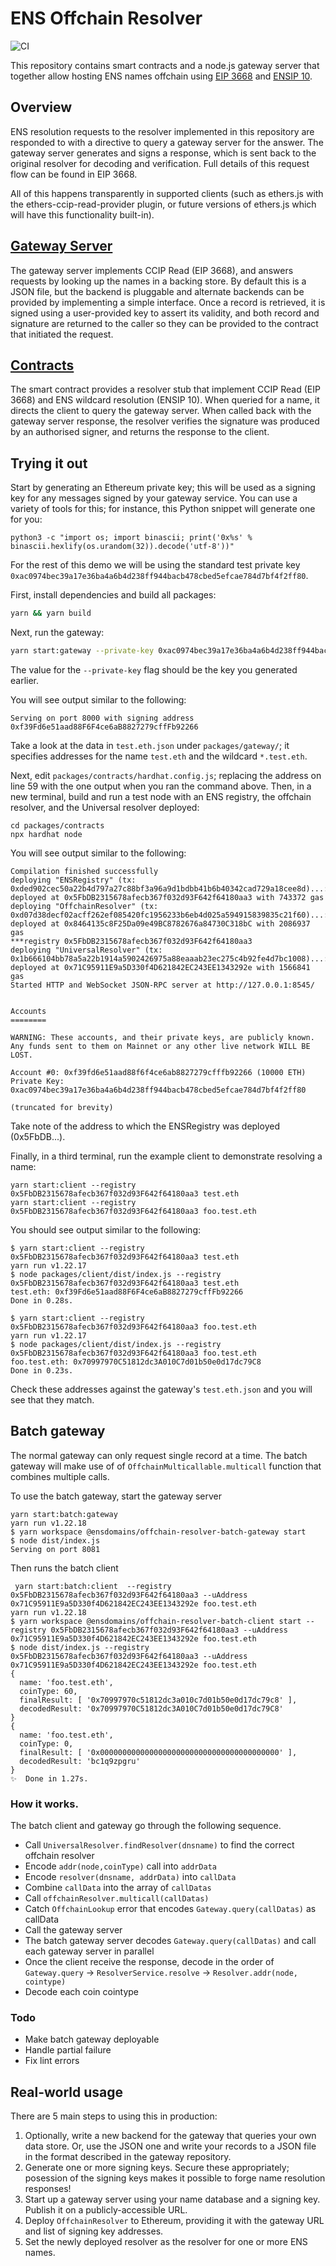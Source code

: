 # ENS Offchain Resolver
![CI](https://github.com/ensdomains/offchain-resolver/actions/workflows/main.yml/badge.svg)


This repository contains smart contracts and a node.js gateway server that together allow hosting ENS names offchain using [EIP 3668](https://eips.ethereum.org/EIPS/eip-3668) and [ENSIP 10](https://docs.ens.domains/ens-improvement-proposals/ensip-10-wildcard-resolution).

## Overview

ENS resolution requests to the resolver implemented in this repository are responded to with a directive to query a gateway server for the answer. The gateway server generates and signs a response, which is sent back to the original resolver for decoding and verification. Full details of this request flow can be found in EIP 3668.

All of this happens transparently in supported clients (such as ethers.js with the ethers-ccip-read-provider plugin, or future versions of ethers.js which will have this functionality built-in).

## [Gateway Server](packages/gateway)

The gateway server implements CCIP Read (EIP 3668), and answers requests by looking up the names in a backing store. By default this is a JSON file, but the backend is pluggable and alternate backends can be provided by implementing a simple interface. Once a record is retrieved, it is signed using a user-provided key to assert its validity, and both record and signature are returned to the caller so they can be provided to the contract that initiated the request.

## [Contracts](packages/contracts)

The smart contract provides a resolver stub that implement CCIP Read (EIP 3668) and ENS wildcard resolution (ENSIP 10). When queried for a name, it directs the client to query the gateway server. When called back with the gateway server response, the resolver verifies the signature was produced by an authorised signer, and returns the response to the client.

## Trying it out

Start by generating an Ethereum private key; this will be used as a signing key for any messages signed by your gateway service. You can use a variety of tools for this; for instance, this Python snippet will generate one for you:

```
python3 -c "import os; import binascii; print('0x%s' % binascii.hexlify(os.urandom(32)).decode('utf-8'))"
```

For the rest of this demo we will be using the standard test private key `0xac0974bec39a17e36ba4a6b4d238ff944bacb478cbed5efcae784d7bf4f2ff80`.

First, install dependencies and build all packages:

```bash
yarn && yarn build
```

Next, run the gateway:

```bash
yarn start:gateway --private-key 0xac0974bec39a17e36ba4a6b4d238ff944bacb478cbed5efcae784d7bf4f2ff80 --data test.eth.json
```

The value for the `--private-key` flag should be the key you generated earlier.

You will see output similar to the following:
```
Serving on port 8000 with signing address 0xf39Fd6e51aad88F6F4ce6aB8827279cffFb92266
```

Take a look at the data in `test.eth.json` under `packages/gateway/`; it specifies addresses for the name `test.eth` and the wildcard `*.test.eth`.

Next, edit `packages/contracts/hardhat.config.js`; replacing the address on line 59 with the one output when you ran the command above. Then, in a new terminal, build and run a test node with an ENS registry, the offchain resolver, and the Universal resolver deployed:

```
cd packages/contracts
npx hardhat node
```

You will see output similar to the following:

```
Compilation finished successfully
deploying "ENSRegistry" (tx: 0xded902cec50a22b4d797a27c88bf3a96a9d1bdbb41b6b40342cad729a18cee8d)...: deployed at 0x5FbDB2315678afecb367f032d93F642f64180aa3 with 743372 gas
deploying "OffchainResolver" (tx: 0xd07d38decf02acff262ef085420fc1956233b6eb4d025a594915839835c21f60)...: deployed at 0x8464135c8F25Da09e49BC8782676a84730C318bC with 2086937 gas
***registry 0x5FbDB2315678afecb367f032d93F642f64180aa3
deploying "UniversalResolver" (tx: 0x1b666104bb78a5a22b1914a5902426975a88eaaab23ec275c4b92fe4d7bc1008)...: deployed at 0x71C95911E9a5D330f4D621842EC243EE1343292e with 1566841 gas
Started HTTP and WebSocket JSON-RPC server at http://127.0.0.1:8545/


Accounts
========

WARNING: These accounts, and their private keys, are publicly known.
Any funds sent to them on Mainnet or any other live network WILL BE LOST.

Account #0: 0xf39fd6e51aad88f6f4ce6ab8827279cfffb92266 (10000 ETH)
Private Key: 0xac0974bec39a17e36ba4a6b4d238ff944bacb478cbed5efcae784d7bf4f2ff80

(truncated for brevity)
```

Take note of the address to which the ENSRegistry was deployed (0x5FbDB...).

Finally, in a third terminal, run the example client to demonstrate resolving a name:

```
yarn start:client --registry 0x5FbDB2315678afecb367f032d93F642f64180aa3 test.eth
yarn start:client --registry 0x5FbDB2315678afecb367f032d93F642f64180aa3 foo.test.eth
```

You should see output similar to the following:

```
$ yarn start:client --registry 0x5FbDB2315678afecb367f032d93F642f64180aa3 test.eth
yarn run v1.22.17
$ node packages/client/dist/index.js --registry 0x5FbDB2315678afecb367f032d93F642f64180aa3 test.eth
test.eth: 0xf39Fd6e51aad88F6F4ce6aB8827279cffFb92266
Done in 0.28s.

$ yarn start:client --registry 0x5FbDB2315678afecb367f032d93F642f64180aa3 foo.test.eth
yarn run v1.22.17
$ node packages/client/dist/index.js --registry 0x5FbDB2315678afecb367f032d93F642f64180aa3 foo.test.eth
foo.test.eth: 0x70997970C51812dc3A010C7d01b50e0d17dc79C8
Done in 0.23s.
```

Check these addresses against the gateway's `test.eth.json` and you will see that they match.


## Batch gateway

The normal gateway can only request single record at a time.
The batch gateway will make use of of `OffchainMulticallable.multicall` function that combines multiple calls.

To use the batch gateway, start the gateway server

```
yarn start:batch:gateway
yarn run v1.22.18
$ yarn workspace @ensdomains/offchain-resolver-batch-gateway start
$ node dist/index.js
Serving on port 8081
```

Then runs the batch client 

```
 yarn start:batch:client  --registry 0x5FbDB2315678afecb367f032d93F642f64180aa3 --uAddress 0x71C95911E9a5D330f4D621842EC243EE1343292e foo.test.eth
yarn run v1.22.18
$ yarn workspace @ensdomains/offchain-resolver-batch-client start --registry 0x5FbDB2315678afecb367f032d93F642f64180aa3 --uAddress 0x71C95911E9a5D330f4D621842EC243EE1343292e foo.test.eth
$ node dist/index.js --registry 0x5FbDB2315678afecb367f032d93F642f64180aa3 --uAddress 0x71C95911E9a5D330f4D621842EC243EE1343292e foo.test.eth
{
  name: 'foo.test.eth',
  coinType: 60,
  finalResult: [ '0x70997970c51812dc3a010c7d01b50e0d17dc79c8' ],
  decodedResult: '0x70997970C51812dc3A010C7d01b50e0d17dc79C8'
}
{
  name: 'foo.test.eth',
  coinType: 0,
  finalResult: [ '0x0000000000000000000000000000000000000000' ],
  decodedResult: 'bc1q9zpgru'
}
✨  Done in 1.27s.
```

### How it works.

The batch client and gateway go through the following sequence.

- Call `UniversalResolver.findResolver(dnsname)` to find the correct offchain resolver
- Encode `addr(node,coinType)` call into `addrData`
- Encode `resolver(dnsname, addrData)` into `callData`
- Combine `callData` into the array of `callDatas`
- Call `offchainResolver.multicall(callDatas)`
- Catch `OffchainLookup` error that encodes `Gateway.query(callDatas)` as callData
- Call the gateway server
- The batch gateway server decodes `Gateway.query(callDatas)` and call each gateway server in parallel
- Once the client receive the response, decode in the order of `Gateway.query` -> `ResolverService.resolve` -> `Resolver.addr(node, cointype)`
- Decode each coin cointype

### Todo

- Make batch gateway deployable
- Handle partial failure
- Fix lint errors

## Real-world usage

There are 5 main steps to using this in production:

 1. Optionally, write a new backend for the gateway that queries your own data store. Or, use the JSON one and write your records to a JSON file in the format described in the gateway repository.
 2. Generate one or more signing keys. Secure these appropriately; posession of the signing keys makes it possible to forge name resolution responses!
 3. Start up a gateway server using your name database and a signing key. Publish it on a publicly-accessible URL.
 4. Deploy `OffchainResolver` to Ethereum, providing it with the gateway URL and list of signing key addresses.
 5. Set the newly deployed resolver as the resolver for one or more ENS names.
